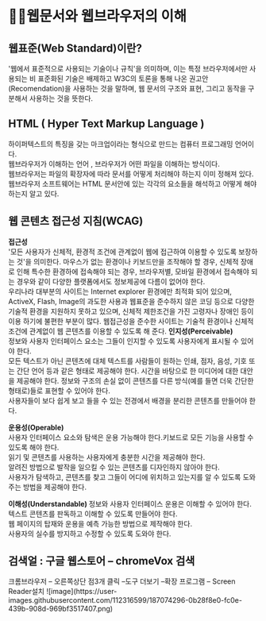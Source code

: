 <h1> 🐱‍👤웹문서와 웹브라우저의 이해</h1>

<h2>웹표준(Web Standard)이란? </h2>
'웹에서 표준적으로 사용되는 기술이나 규칙'을 의미하며, 이는 특정 브라우저에서만 사용되는 비 표준화된 기술은 배제하고 W3C의 토론을 통해 나온 권고안(Recomendation)을 사용하는 것을 말하며, 웹 문서의 구조와 표현, 그리고 동작을 구분해서 사용하는 것을 뜻한다.

<h2>HTML ( Hyper Text Markup  Language ) </h2>
하이퍼텍스트의 특징을 갖는 마크업이라는 형식으로 만드는 컴퓨터 프로그래밍 언어이다. <br>
웹브라우저가 이해하는 언어 , 브라우저가 어떤 파일을 이해하는 방식이다. <br>
웹브라우저는 파일의 확장자에 따라 문서를 어떻게 처리해야 하는지 이미 정해져 있다.<br>
웹브라우저 소프트웨어는 HTML 문서안에 있는 각각의 요소들을 해석하고 어떻게 해야 하는지 알고 있다. <br>

<h2> 웹 콘텐츠 접근성 지침(WCAG) </h2>
<strong>접근성</strong> <br>
'모든 사용자가 신체적, 환경적 조건에 관계없이 웹에 접근하여 이용할 수 있도록 보장하는 것'을 의미한다. 마우스가 없는 환경이나 키보드만을 조작해야 할 경우, 신체적 장애로 인해 특수한 환경하에 접속해야 되는 경우, 브라우저별, 모바일 환경에서 접속해야 되는 경우와 같이 다양한 플랫폼에서도 정보제공에 다름이 없어야 한다. <br>
우리나라 대부분의 사이트는 Internet explorer 환경에만 최적화 되어 있으며, ActiveX, Flash, Image의 과도한 사용과 웹표준을 준수하지 않은 코딩 등으로 다양한 기술적 환경을 지원하지 못하고 있으며, 신체적 제한조건을 가진 고령자나 장애인 등이 이용 하기에 불편한 부분이 많다. 웹접근성을 준수한 사이트는 기술적 환경이나 신체적 조건에 관계없이 웹 콘텐츠를 이용할 수 있도록 해 준다.
<strong>인지성(Perceivable)</strong><br>
정보와 사용자 인터페이스 요소는 그들이 인지할 수 있도록 사용자에게 표시될 수 있어야 한다. <br>
모든 텍스트가 아닌 콘텐츠에 대체 텍스트를 사람들이 원하는 인쇄, 점자, 음성, 기호 또는 간단 언어 등과 같은 형태로 제공해야 한다. 시간을 바탕으로 한 미디어에 대한 대안을 제공해야 한다.
정보와 구조의 손실 없이 콘텐츠를 다른 방식(예를 들면 더욱 간단한 형태로)들로 표현할 수 있어야 한다. <br>
사용자들이 보다 쉽게 보고 들을 수 있는 전경에서 배경을 분리한 콘텐츠를 만들어야 한다. <br>

<strong>운용성(Operable)</strong> <br>
사용자 인터페이스 요소와 탐색은 운용 가능해야 한다.키보드로 모든 기능을 사용할 수 있도록 해야 한다. <br>
읽기 및 콘텐츠를 사용하는 사용자에게 충분한 시간을 제공해야 한다.<br>
알려진 방법으로 발작을 일으킬 수 있는 콘텐츠를 디자인하지 않아야 한다. <br>
사용자가 탐색하고, 콘텐츠를 찾고 그들이 어디에 위치하고 있는지를 알 수 있도록 도와주는 방법을 제공해야 한다.<br>

<strong> 이해성(Understandable) </strong>
정보와 사용자 인터페이스 운용은 이해할 수 있어야 한다. <br>
텍스트 콘텐츠를 판독하고 이해할 수 있도록 만들어야 한다.<br>
웹 페이지의 탑재와 운용을 예측 가능한 방법으로 제작해야 한다.<br>
사용자의 실수를 방지하고 수정할 수 있도록 도와야 한다.<br>

<h2> 검색얼 : 구글 웹스토어 – chromeVox 검색 </h2>
크롬브라우저 – 오른쪽상단 점3개 클릭 –도구 더보기 –확장 프로그램 – Screen Reader설치
![image](https://user-images.githubusercontent.com/112316599/187074296-0b28f8e0-fc0e-439b-908d-969bf3517407.png)







